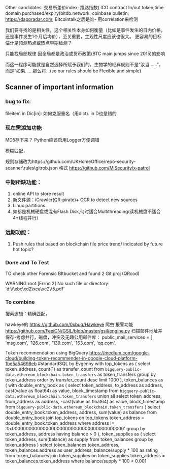 Other candidates: 交易所差价index; 跑路指数( lCO contract In/out token,time domain purchased/expiry)bitdb.network; coinbase bulletin; https://dappradar.com; Bitcointalk之后是谁- 用correlation来检测

我们要寻找的是相关性，这个相关性本身如何衡量（比如是事件发生的日内价格，还是事件发生1个月后均价），至关重要，主观性尺度应该也很大。
更容易的目标估计是预测热点或热点早期检测？

只能找局部规律 因全局都是政治或货币政策(BTC main jumps since 2015)的影响

而这一程序可能就是自然选择所赋予我们的。生物学的经典规则不是“汝当……”，而是“如果……那么将…(so our rules should be Flexible and simple)


## Scanner of important information
### bug to fix:
fileitem in Dic[in]: 如何克服重名（用dict). in D也是错的
### 现在需添加功能
MD5存下来？
Python应该启用Logger方便调错

模糊匹配，

规则存储改为https://github.com/UKHomeOffice/repo-security-scanner\rules\gitrob.json 格式
https://github.com/MiSecurity/x-patrol
### 中期所缺功能：
1. online API to store result
2. 新文件源：iCrawler(QR-pirate)+ OCR to detect new sources
3. Linux partitions
4. 如都是机械硬盘或混有Flash Disk,何时适合Multithreading(读机械盘不适合4+线程并行）
### 远期功能：
1. Push rules that based on blockchain file price trend/ indicated by future hot topic?

### Done and To Test
TO check other Forensic BItbucket and found 2 Git proj (QRcod)

WARNING:root:[Errno 2] No such file or directory: 'd:\\\\\\xbc\\xd2\\xca\\xc2\\\\5.pdf'



### To combine
搜索逻辑：精确匹配，

hawkeye的 https://github.com/0xbug/Hawkeye 爬虫 报警功能
https://github.com/FeeiCN/GSIL/blob/master/gsil/engine.py 扫描邮件地址并保存-考虑并行，磁盘，冲突及无趣公用邮件库：
public_mail_services = [
    'msg.com',
    '126.com',
    '139.com',
    '163.com',
    'qq.com',

Token recommendation using BigQuery 
https://medium.com/google-cloud/building-token-recommender-in-google-cloud-platform-1be5a54698eb
#standardSQL by Evgenny
with top_tokens as (
  select token_address, count(1) as transfer_count
  from `bigquery-public-data.ethereum_blockchain.token_transfers` as token_transfers
  group by token_address
  order by transfer_count desc
  limit 1000
),
token_balances as (
    with double_entry_book as (
        select token_address, to_address as address, cast(value as float64) as value, block_timestamp
        from `bigquery-public-data.ethereum_blockchain.token_transfers`
        union all
        select token_address, from_address as address, -cast(value as float64) as value, block_timestamp
        from `bigquery-public-data.ethereum_blockchain.token_transfers`
    )
    select double_entry_book.token_address, address, sum(value) as balance
    from double_entry_book
    join top_tokens on top_tokens.token_address = double_entry_book.token_address
    where address != '0x0000000000000000000000000000000000000000'
    group by token_address, address
    having balance > 0
),
token_supplies as (
    select token_address, sum(balance) as supply
    from token_balances
    group by token_address
)
select 
    token_balances.token_address, 
    token_balances.address as user_address, 
    balance/supply * 100 as rating
from token_balances
join token_supplies on token_supplies.token_address = token_balances.token_address
where balance/supply * 100 > 0.001
